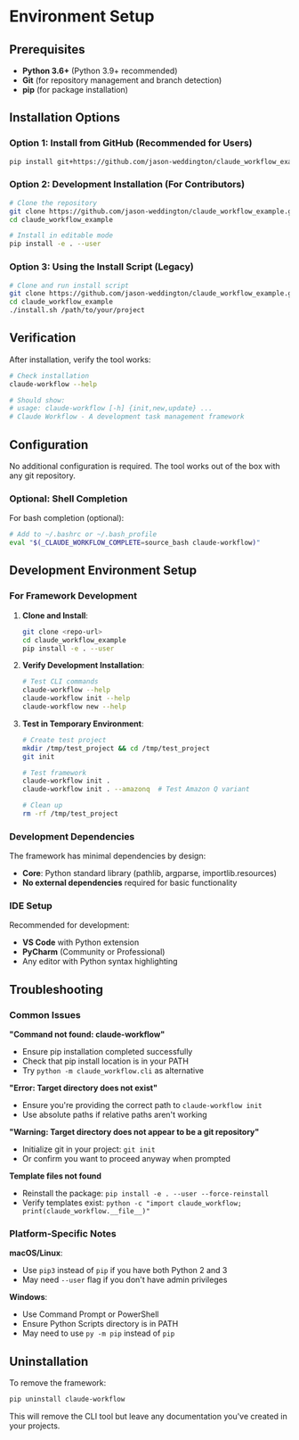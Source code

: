 # Environment Setup

## Prerequisites

- **Python 3.6+** (Python 3.9+ recommended)
- **Git** (for repository management and branch detection)
- **pip** (for package installation)

## Installation Options

### Option 1: Install from GitHub (Recommended for Users)
```bash
pip install git+https://github.com/jason-weddington/claude_workflow_example.git
```

### Option 2: Development Installation (For Contributors)
```bash
# Clone the repository
git clone https://github.com/jason-weddington/claude_workflow_example.git
cd claude_workflow_example

# Install in editable mode
pip install -e . --user
```

### Option 3: Using the Install Script (Legacy)
```bash
# Clone and run install script
git clone https://github.com/jason-weddington/claude_workflow_example.git
cd claude_workflow_example
./install.sh /path/to/your/project
```

## Verification

After installation, verify the tool works:

```bash
# Check installation
claude-workflow --help

# Should show:
# usage: claude-workflow [-h] {init,new,update} ...
# Claude Workflow - A development task management framework
```

## Configuration

No additional configuration is required. The tool works out of the box with any git repository.

### Optional: Shell Completion
For bash completion (optional):
```bash
# Add to ~/.bashrc or ~/.bash_profile
eval "$(_CLAUDE_WORKFLOW_COMPLETE=source_bash claude-workflow)"
```

## Development Environment Setup

### For Framework Development

1. **Clone and Install**:
   ```bash
   git clone <repo-url>
   cd claude_workflow_example
   pip install -e . --user
   ```

2. **Verify Development Installation**:
   ```bash
   # Test CLI commands
   claude-workflow --help
   claude-workflow init --help
   claude-workflow new --help
   ```

3. **Test in Temporary Environment**:
   ```bash
   # Create test project
   mkdir /tmp/test_project && cd /tmp/test_project
   git init
   
   # Test framework
   claude-workflow init .
   claude-workflow init . --amazonq  # Test Amazon Q variant
   
   # Clean up
   rm -rf /tmp/test_project
   ```

### Development Dependencies

The framework has minimal dependencies by design:
- **Core**: Python standard library (pathlib, argparse, importlib.resources)
- **No external dependencies** required for basic functionality

### IDE Setup

Recommended for development:
- **VS Code** with Python extension
- **PyCharm** (Community or Professional)
- Any editor with Python syntax highlighting

## Troubleshooting

### Common Issues

**"Command not found: claude-workflow"**
- Ensure pip installation completed successfully
- Check that pip install location is in your PATH
- Try `python -m claude_workflow.cli` as alternative

**"Error: Target directory does not exist"**
- Ensure you're providing the correct path to `claude-workflow init`
- Use absolute paths if relative paths aren't working

**"Warning: Target directory does not appear to be a git repository"**
- Initialize git in your project: `git init`
- Or confirm you want to proceed anyway when prompted

**Template files not found**
- Reinstall the package: `pip install -e . --user --force-reinstall`
- Verify templates exist: `python -c "import claude_workflow; print(claude_workflow.__file__)"`

### Platform-Specific Notes

**macOS/Linux**:
- Use `pip3` instead of `pip` if you have both Python 2 and 3
- May need `--user` flag if you don't have admin privileges

**Windows**:
- Use Command Prompt or PowerShell
- Ensure Python Scripts directory is in PATH
- May need to use `py -m pip` instead of `pip`

## Uninstallation

To remove the framework:
```bash
pip uninstall claude-workflow
```

This will remove the CLI tool but leave any documentation you've created in your projects.
